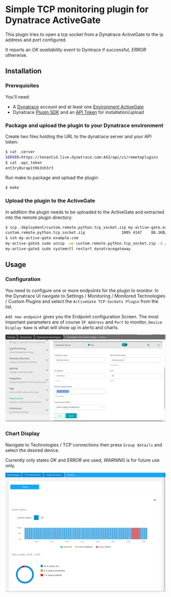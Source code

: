 # Simple TCP monitoring plugin for Dynatrace ActiveGate

This plugin tries to open a tcp socket from a Dynatrace ActiveGate to the ip
address and port configured. 

It reports an *OK availability event* to Dyntrace if successful, *ERROR* otherwise.

## Installation

### Prerequisites

You'll need:

* A [Dynatrace](https://www.dynatrace.com/) account and at least one [Environment ActiveGate](https://www.dynatrace.com/support/help/setup-and-configuration/dynatrace-activegate/installation/install-an-environment-activegate/)
* Dynatrace [Plugin SDK](https://www.dynatrace.com/support/help/extend-dynatrace/plugins/activegate-plugins/development/activegate-plugin-sdk-overview/) and an [API Token](https://www.dynatrace.com/support/help/extend-dynatrace/dynatrace-api/basics/dynatrace-api-authentication/) for installation/upload 

### Package and upload the plugin to your Dynatrace environment

Create two files holding the URL to the dynatrace server and your API token:

```bash
$ cat .server 
SERVER=https://tenantid.live.dynatrace.com:443/api/v1/remoteplugins
$ cat .api_token 
ent3ry0urap1t0k3nh3r3
```

Run make to package and upload the plugin:

```bash
$ make
```

### Upload the plugin to the ActiveGate

In addition the plugin needs to be uploaded to the ActiveGate and extracted into
the remote plugin directory:

```bash
$ scp .deployment/custom.remote.python.tcp_socket.zip my-active-gate.example.com:
custom.remote.python.tcp_socket.zip                100% 4147    88.1KB/s   00:00 
$ ssh my-active-gate.example.com
my-active-gate$ sudo unzip -uo custom.remote.python.tcp_socket.zip -d /opt/dynatrace/remotepluginmodule/plugin_deployment/
my-active-gate$ sudo systemctl restart dynatracegateway
```

## Usage

### Configuration

You need to configure one or more endpoints for the plugin to monitor. In the
Dynatrace UI navigate to Settings / Monitoring / Monitored Technologies / Custom Plugins
and select the `ActiveGate TCP-Sockets Plugin` from the list.

`Add new endpoint` gives you the Endpoint configuration Screen. The most important
parameters are of course `IP Address` and `Port` to monitor. `Device Display Name`
is what will show up in alerts and charts.

![Plugin configuration](img/configure.png "Enter ip address and port to monitor") 

### Chart Display

Navigate to Technologies / TCP connections then press `Group details` and select
the desired device.

Currently only states *OK* and *ERROR* are used, *WARNING* is for future use only.

![Availability chart](img/chart.png "Chart with historical service availability")

